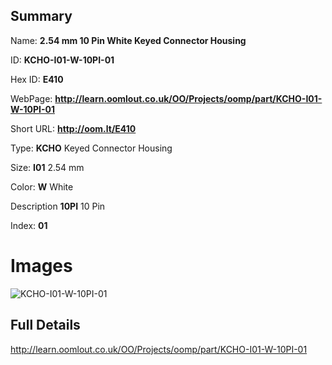 

## Summary
 
Name: __2.54 mm 10 Pin White Keyed Connector Housing__

ID: __KCHO-I01-W-10PI-01__

Hex ID: __E410__

WebPage: __http://learn.oomlout.co.uk/OO/Projects/oomp/part/KCHO-I01-W-10PI-01__

Short URL: __http://oom.lt/E410__


Type: __KCHO__ Keyed Connector Housing 

Size: __I01__ 2.54 mm 

Color: __W__ White 

Description __10PI__ 10 Pin 

Index: __01__


 # Images
![KCHO-I01-W-10PI-01](http://oomlout.com/oomp-gen/parts/KCHO-I01-W-10PI-01/KCHO-I01-W-10PI-01_420.jpg)



 ## Full Details

 http://learn.oomlout.co.uk/OO/Projects/oomp/part/KCHO-I01-W-10PI-01















